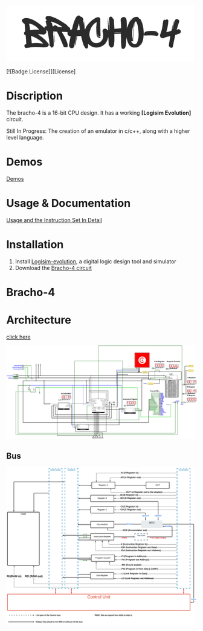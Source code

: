 ![alt text](https://github.com/brachiGH/Bracho-CPU/blob/main/lib/media/logo.png?raw=true)

[![Badge License]][License]
# Discription
The bracho-4 is a 16-bit CPU design. It has a working **[Logisim Evolution]** circuit.

Still In Progress: The creation of an emulator in c/c++, along with a higher level language.

# Demos
[Demos](https://brachigh.github.io/Bracho-CPU/Demos.html)

# Usage & Documentation
[Usage and the Instruction Set In Detail](https://brachigh.github.io/Bracho-CPU/bracho-cpu/components/alu/usage-&-documentation.html)

# Installation

1. Install [Logisim-evolution](https://github.com/logisim-evolution/logisim-evolution), a digital logic design tool and simulator
2. Download the [Bracho-4 circuit](https://github.com/brachiGH/Bracho-CPU/blob/main/Components/brachocpu.circ)

# Bracho-4

# Architecture
[click here](https://brachigh.github.io/Bracho-CPU/)

![alt text](https://github.com/brachiGH/Bracho-CPU/blob/main/Components/asset/images/CPU-preview.png?raw=true)
## Bus
![alt text](https://github.com/brachiGH/Bracho-CPU/blob/main/Components/asset/images/bus-bg.svg?raw=true)


